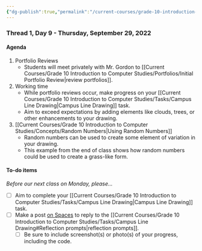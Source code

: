 ```yaml
---
{"dg-publish":true,"permalink":"/current-courses/grade-10-introduction-to-computer-studies/section-1/thread-1/day-9/","dgHomeLink":false}
---
```


### Thread 1, Day 9 - Thursday, September 29, 2022
#### Agenda
1. Portfolio Reviews
	- Students will meet privately with Mr. Gordon to [[Current Courses/Grade 10 Introduction to Computer Studies/Portfolios/Initial Portfolio Review|review portfolios]].
2. Working time
	- While portfolio reviews occur, make progress on your [[Current Courses/Grade 10 Introduction to Computer Studies/Tasks/Campus Line Drawing|Campus Line Drawing]] task.
	- Aim to  exceed expectations by adding elements like clouds, trees, or other enhancements to your drawing.
3. [[Current Courses/Grade 10 Introduction to Computer Studies/Concepts/Random Numbers|Using Random Numbers]]
	- Random numbers can be used to create some element of variation in your drawing.
	- This example from the end of class shows how random numbers could be used to create a grass-like form.
 
#### To-do items
*Before our next class on Monday, please...*

- [ ] Aim to complete your [[Current Courses/Grade 10 Introduction to Computer Studies/Tasks/Campus Line Drawing|Campus Line Drawing]] task.
- [ ] Make a post [on Spaces](https://ca.spacesedu.com/) to reply to the [[Current Courses/Grade 10 Introduction to Computer Studies/Tasks/Campus Line Drawing#Reflection prompts|reflection prompts]].
	- [ ] Be sure to include screenshot(s) or photo(s) of your progress, including the code.